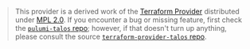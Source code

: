 > This provider is a derived work of the [Terraform Provider](https://github.com/siderolabs/terraform-provider-talos)
> distributed under [MPL 2.0](https://www.mozilla.org/en-US/MPL/2.0/). If you encounter a bug or missing feature,
> first check the [`pulumi-talos` repo](https://github.com/siderolabs/pulumi-provider-talos/issues); however, if that doesn't turn up anything,
> please consult the source [`terraform-provider-talos` repo](https://github.com/siderolabs/terraform-provider-talos/issues).
